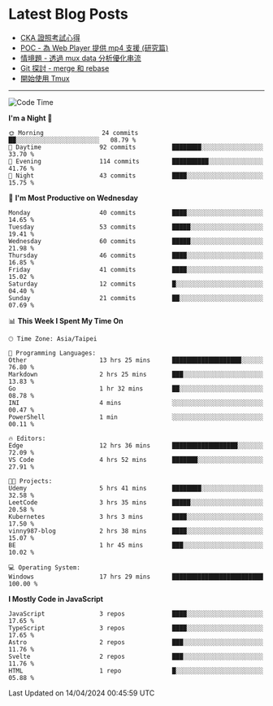 # Latest Blog Posts
<!-- BLOG-POST-LIST:START -->
- [CKA 證照考試心得](https://blog.vinny987.xyz/blog/2024/my-experience-taking-the-cka-certification-exam/)
- [POC - 為 Web Player 提供 mp4 支援 &lpar;研究篇&rpar;](https://blog.vinny987.xyz/blog/2024/poc-how-to-provide-mp4-support-for-a-web-player-research/)
- [情境題 - 透過 mux data 分析優化串流](https://blog.vinny987.xyz/blog/2024/case-study-optimizing-streaming-through-mux-data-analysis/)
- [Git 探討 - merge 和 rebase](https://blog.vinny987.xyz/blog/2024/exploring-git-merge-and-rebase/)
- [開始使用 Tmux](https://blog.vinny987.xyz/blog/2024/start-using-tmux/)
<!-- BLOG-POST-LIST:END -->

---

<!--START_SECTION:waka-->
![Code Time](http://img.shields.io/badge/Code%20Time-35%20hrs%2045%20mins-blue)

**I'm a Night 🦉** 

```text
🌞 Morning                24 commits          ██░░░░░░░░░░░░░░░░░░░░░░░   08.79 % 
🌆 Daytime                92 commits          ████████░░░░░░░░░░░░░░░░░   33.70 % 
🌃 Evening                114 commits         ██████████░░░░░░░░░░░░░░░   41.76 % 
🌙 Night                  43 commits          ████░░░░░░░░░░░░░░░░░░░░░   15.75 % 
```
📅 **I'm Most Productive on Wednesday** 

```text
Monday                   40 commits          ████░░░░░░░░░░░░░░░░░░░░░   14.65 % 
Tuesday                  53 commits          █████░░░░░░░░░░░░░░░░░░░░   19.41 % 
Wednesday                60 commits          █████░░░░░░░░░░░░░░░░░░░░   21.98 % 
Thursday                 46 commits          ████░░░░░░░░░░░░░░░░░░░░░   16.85 % 
Friday                   41 commits          ████░░░░░░░░░░░░░░░░░░░░░   15.02 % 
Saturday                 12 commits          █░░░░░░░░░░░░░░░░░░░░░░░░   04.40 % 
Sunday                   21 commits          ██░░░░░░░░░░░░░░░░░░░░░░░   07.69 % 
```


📊 **This Week I Spent My Time On** 

```text
🕑︎ Time Zone: Asia/Taipei

💬 Programming Languages: 
Other                    13 hrs 25 mins      ███████████████████░░░░░░   76.80 % 
Markdown                 2 hrs 25 mins       ███░░░░░░░░░░░░░░░░░░░░░░   13.83 % 
Go                       1 hr 32 mins        ██░░░░░░░░░░░░░░░░░░░░░░░   08.78 % 
INI                      4 mins              ░░░░░░░░░░░░░░░░░░░░░░░░░   00.47 % 
PowerShell               1 min               ░░░░░░░░░░░░░░░░░░░░░░░░░   00.11 % 

🔥 Editors: 
Edge                     12 hrs 36 mins      ██████████████████░░░░░░░   72.09 % 
VS Code                  4 hrs 52 mins       ███████░░░░░░░░░░░░░░░░░░   27.91 % 

🐱‍💻 Projects: 
Udemy                    5 hrs 41 mins       ████████░░░░░░░░░░░░░░░░░   32.58 % 
LeetCode                 3 hrs 35 mins       █████░░░░░░░░░░░░░░░░░░░░   20.58 % 
Kubernetes               3 hrs 3 mins        ████░░░░░░░░░░░░░░░░░░░░░   17.50 % 
vinny987-blog            2 hrs 38 mins       ████░░░░░░░░░░░░░░░░░░░░░   15.07 % 
BE                       1 hr 45 mins        ███░░░░░░░░░░░░░░░░░░░░░░   10.02 % 

💻 Operating System: 
Windows                  17 hrs 29 mins      █████████████████████████   100.00 % 
```

**I Mostly Code in JavaScript** 

```text
JavaScript               3 repos             ████░░░░░░░░░░░░░░░░░░░░░   17.65 % 
TypeScript               3 repos             ████░░░░░░░░░░░░░░░░░░░░░   17.65 % 
Astro                    2 repos             ███░░░░░░░░░░░░░░░░░░░░░░   11.76 % 
Svelte                   2 repos             ███░░░░░░░░░░░░░░░░░░░░░░   11.76 % 
HTML                     1 repo              █░░░░░░░░░░░░░░░░░░░░░░░░   05.88 % 
```




 Last Updated on 14/04/2024 00:45:59 UTC
<!--END_SECTION:waka-->

<!--
**vincent97277/vincent97277** is a ✨ _special_ ✨ repository because its `README.md` (this file) appears on your GitHub profile.

Here are some ideas to get you started:

- 🔭 I’m currently working on ...
- 🌱 I’m currently learning ...
- 👯 I’m looking to collaborate on ...
- 🤔 I’m looking for help with ...
- 💬 Ask me about ...
- 📫 How to reach me: ...
- 😄 Pronouns: ...
- ⚡ Fun fact: ...
-->
